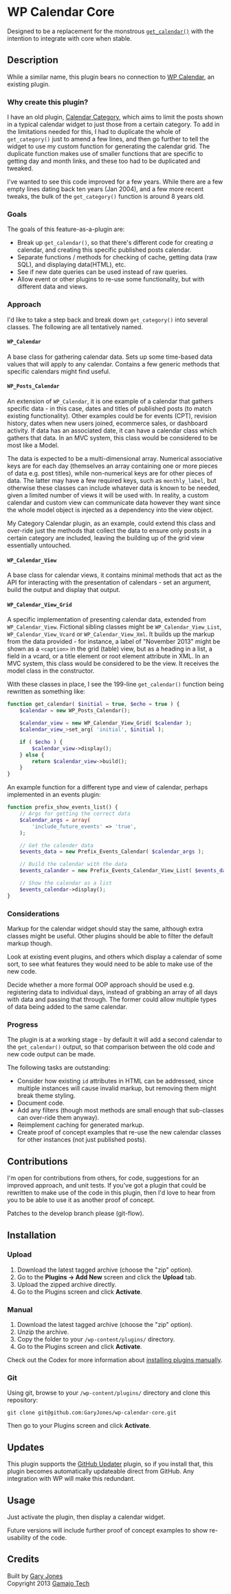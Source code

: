 # WP Calendar Core

Designed to be a replacement for the monstrous [`get_calendar()`](http://core.trac.wordpress.org/browser/tags/3.7.1/src/wp-includes/general-template.php#L1124) with the intention to integrate with core when stable.

## Description

While a similar name, this plugin bears no connection to [WP Calendar](http://wordpress.org/plugins/wp-calendar), an existing plugin.

### Why create this plugin?

I have an old plugin, [Calendar Category](https://github.com/GaryJones/calendar-category/), which aims to limit the posts shown in a typical calendar widget to just those from a certain category. To add in the limitations needed for this, I had to duplicate the whole of `get_category()` just to amend a few lines, and then go further to tell the widget to use my custom function for generating the calendar grid. The duplicate function makes use of smaller functions that are specific to getting day and month links, and these too had to be duplicated and tweaked.

I've wanted to see this code improved for a few years. While there are a few empty lines dating back ten years (Jan 2004), and a few more recent tweaks, the bulk of the `get_category()` function is around 8 years old.

### Goals

The goals of this feature-as-a-plugin are:

* Break up `get_calendar()`, so that there's different code for creating _a_ calendar, and creating this specific published posts calendar.
* Separate functions / methods for checking of cache, getting data (raw SQL), and displaying data(HTML), etc.
* See if new date queries can be used instead of raw queries.
* Allow event or other plugins to re-use some functionality, but with different data and views.

### Approach

I'd like to take a step back and break down `get_category()` into several classes. The following are all tentatively named.

#### `WP_Calendar`

A base class for gathering calendar data. Sets up some time-based data values that will apply to any calendar. Contains a few generic methods that specific calendars might find useful.

#### `WP_Posts_Calendar`

An extension of `WP_Calendar`, it is one example of a calendar that gathers specific data - in this case, dates and titles of published posts (to match existing functionality). Other examples could be for events (CPT), revision history, dates when new users joined, ecommerce sales, or dashboard activity. If data has an associated date, it can have a calendar class which gathers that data. In an MVC system, this class would be considered to be most like a Model.

The data is expected to be a multi-dimensional array. Numerical associative keys are for each day (themselves an array containing one or more pieces of data e.g. post titles), while non-numerical keys are for other pieces of data. The latter may have a few required keys, such as `monthly_label`, but otherwise these classes can include whatever data is known to be needed, given a limited number of views it will be used with. In reality, a custom calendar and custom view can communicate data however they want since the whole model object is injected as a dependency into the view object.

My Category Calendar plugin, as an example, could extend this class and over-ride just the methods that collect the data to ensure only posts in a certain category are included, leaving the building up of the grid view essentially untouched.

#### `WP_Calendar_View`

A base class for calendar views, it contains minimal methods that act as the API for interacting with the presentation of calendars - set an argument, build the output and display that output.

#### `WP_Calendar_View_Grid`

A specific implementation of presenting calendar data, extended from `WP_Calendar_View`. Fictional sibling classes might be `WP_Calendar_View_List`, `WP_Calendar_View_Vcard` or `WP_Calendar_View_Xml`. It builds up the markup from the data provided - for instance, a label of "November 2013" might be shown as a `<caption>` in the grid (table) view, but as a heading in a list, a field in a vcard, or a title element or root element attribute in XML. In an MVC system, this class would be considered to be the view. It receives the model class in the constructor.


With these classes in place, I see the 199-line `get_calendar()` function being rewritten as something like:

~~~php
function get_calendar( $initial = true, $echo = true ) {
	$calendar = new WP_Posts_Calendar();

	$calendar_view = new WP_Calendar_View_Grid( $calendar );
	$calendar_view_>set_arg( 'initial', $initial );

	if ( $echo ) {
		$calendar_view->display();
	} else {
		return $calendar_view->build();
	}
}
~~~

An example function for a different type and view of calendar, perhaps implemented in an events plugin:

~~~php
function prefix_show_events_list() {
	// Args for getting the correct data
	$calendar_args = array(
		'include_future_events' => 'true',
	);

	// Get the calender data
	$events_data = new Prefix_Events_Calendar( $calendar_args );

	// Build the calendar with the data
	$events_calander = new Prefix_Events_Calendar_View_List( $events_data );

	// Show the calendar as a list
	$events_calendar->display();
}
~~~

### Considerations

Markup for the calendar widget should stay the same, although extra classes might be useful. Other plugins should be able to filter the default markup though.

Look at existing event plugins, and others which display a calendar of some sort, to see what features they would need to be able to make use of the new code.

Decide whether a more formal OOP approach should be used e.g. registering data to individual days, instead of grabbing an array of all days with data and passing that through. The former could allow multiple types of data being added to the same calendar.

### Progress

The plugin is at a working stage - by default it will add a second calendar to the `get_calendar()` output, so that comparison between the old code and new code output can be made.

The following tasks are outstanding:

* Consider how existing `id` attributes in HTML can be addressed, since multiple instances will cause invalid markup, but removing them might break theme styling.
* Document code.
* Add any filters (though most methods are small enough that sub-classes can over-ride them anyway).
* Reimplement caching for generated markup.
* Create proof of concept examples that re-use the new calendar classes for other instances (not just published posts).

## Contributions

I'm open for contributions from others, for code, suggestions for an improved approach, and unit tests. If you've got a plugin that could be rewritten to make use of the code in this plugin, then I'd love to hear from you to be able to use it as another proof of concept.

Patches to the develop branch please (git-flow).

## Installation

### Upload

1. Download the latest tagged archive (choose the "zip" option).
2. Go to the __Plugins -> Add New__ screen and click the __Upload__ tab.
3. Upload the zipped archive directly.
4. Go to the Plugins screen and click __Activate__.

### Manual

1. Download the latest tagged archive (choose the "zip" option).
2. Unzip the archive.
3. Copy the folder to your `/wp-content/plugins/` directory.
4. Go to the Plugins screen and click __Activate__.

Check out the Codex for more information about [installing plugins manually](http://codex.wordpress.org/Managing_Plugins#Manual_Plugin_Installation).

### Git

Using git, browse to your `/wp-content/plugins/` directory and clone this repository:

`git clone git@github.com:GaryJones/wp-calendar-core.git`

Then go to your Plugins screen and click __Activate__.

## Updates

This plugin supports the [GitHub Updater](https://github.com/afragen/github-updater) plugin, so if you install that, this plugin becomes automatically updateable direct from GitHub. Any integration with WP will make this redundant.

## Usage

Just activate the plugin, then display a calendar widget.

Future versions will include further proof of concept examples to show re-usability of the code.

## Credits

Built by [Gary Jones](https://twitter.com/GaryJ)  
Copyright 2013 [Gamajo Tech](http://gamajo.com/)
